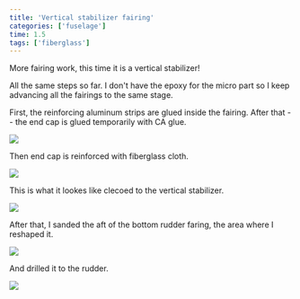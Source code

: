 ```yaml
---
title: 'Vertical stabilizer fairing'
categories: ['fuselage']
time: 1.5
tags: ['fiberglass']
---
```


More fairing work, this time it is a vertical stabilizer!  

<!-- more -->

All the same steps so far. I don't have the epoxy for the micro part so I keep advancing all the fairings to the same stage.

First, the reinforcing aluminum strips are glued inside the fairing. After that -- the end cap is glued temporarily with CA glue.

![](0-end-cap.jpeg)

Then end cap is reinforced with fiberglass cloth.

![](1-end-cap-reinforcement.jpeg)

This is what it lookes like clecoed to the vertical stabilizer.

![](2-vertical-stabilizer-fairing.jpeg)

After that, I sanded the aft of the bottom rudder faring, the area where I reshaped it.

![](3-bottom-fairing-sanded.jpeg)

And drilled it to the rudder.

![](4-fairing-drilled.jpeg)
